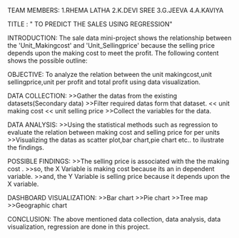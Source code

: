 TEAM MEMBERS:
  1.RHEMA LATHA
  2.K.DEVI SREE
  3.G.JEEVA
  4.A.KAVIYA

TITLE : " TO PREDICT THE SALES  USING REGRESSION"

INTRODUCTION:
         The sale data mini-project shows the relationship between the 'Unit_Makingcost'  and  'Unit_Sellingprice' because the selling price depends upon the making cost to meet the profit. The  following content shows the possible outline:

OBJECTIVE:
         To analyze the relation between the unit makingcost,unit sellingprice,unit per profit and total profit using data visualization.

DATA COLLECTION:
       >>Gather the datas from the existing datasets(Secondary data)
       >>Filter required datas form that dataset.
                    << unit making cost 
                    << unit selling price
         >>Collect the variables for the data.

DATA ANALYSIS:
           >>Using the statistical methods such as regression to evaluate the relation between  making cost and selling price for per units
           >>Visualizing the datas as scatter plot,bar chart,pie chart etc.. to ilustrate the findings.

POSSIBLE FINDINGS:
            >>The selling price is associated with the the making cost .
            >>so, the  X Variable is making cost because its an in dependent variable.
            >>and, the Y Variable is selling price because it depends upon the X variable.

DASHBOARD VISUALIZATION:
     >>Bar chart
     >>Pie chart
     >>Tree map
     >>Geographic chart

CONCLUSION:
       The above mentioned data collection, data analysis, data visualization, regression are  done in this project.
